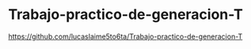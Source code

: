 # Trabajo-practico-de-generacion-T
https://github.com/lucaslaime5to6ta/Trabajo-practico-de-generacion-T
